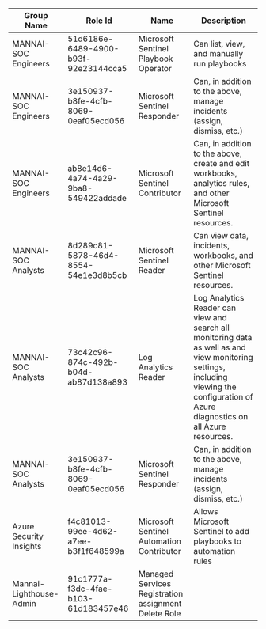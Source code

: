 | Group Name  | Role Id                        | Name | Description |
| ------------------- | ------------------------------ | -----|------------- |
| MANNAI-SOC Engineers | 51d6186e-6489-4900-b93f-92e23144cca5      | Microsoft Sentinel Playbook Operator |Can list, view, and manually run playbooks|
| MANNAI-SOC Engineers | 3e150937-b8fe-4cfb-8069-0eaf05ecd056  | Microsoft Sentinel Responder |Can, in addition to the above, manage incidents (assign, dismiss, etc.)|
| MANNAI-SOC Engineers | ab8e14d6-4a74-4a29-9ba8-549422addade | Microsoft Sentinel Contributor|Can, in addition to the above, create and edit workbooks, analytics rules, and other Microsoft Sentinel resources.|
| MANNAI-SOC Analysts | 8d289c81-5878-46d4-8554-54e1e3d8b5cb   | Microsoft Sentinel Reader|Can view data, incidents, workbooks, and other Microsoft Sentinel resources.|
| MANNAI-SOC Analysts | 73c42c96-874c-492b-b04d-ab87d138a893   | Log Analytics Reader|Log Analytics Reader can view and search all monitoring data as well as and view monitoring settings, including viewing the configuration of Azure diagnostics on all Azure resources.|
| MANNAI-SOC Analysts | 3e150937-b8fe-4cfb-8069-0eaf05ecd056   | Microsoft Sentinel Responder|Can, in addition to the above, manage incidents (assign, dismiss, etc.)|
| Azure Security Insights | f4c81013-99ee-4d62-a7ee-b3f1f648599a | Microsoft Sentinel Automation Contributor |Allows Microsoft Sentinel to add playbooks to automation rules|
| Mannai-Lighthouse-Admin | 91c1777a-f3dc-4fae-b103-61d183457e46 | Managed Services Registration assignment Delete Role ||
